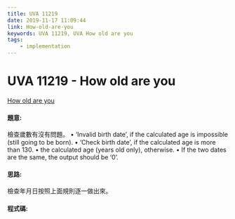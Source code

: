 ```yaml
---
title: UVA 11219
date: 2019-11-17 11:09:44
link: How-old-are-you
keywords: UVA 11219, UVA How old are you
tags:
    - implementation
---
```

# UVA 11219 - How old are you
[How old are you](https://onlinejudge.org/external/112/11219.pdf)


#### 題意:
檢查歲數有沒有問題。
• ‘Invalid birth date’, if the calculated age is impossible (still going to be born).
• ‘Check birth date’, if the calculated age is more than 130.
• the calculated age (years old only), otherwise.
• If the two dates are the same, the output should be ‘0’.
<!-- more -->
#### 思路:
檢查年月日按照上面規則逐一做出來。

#### 程式碼:
<script src="https://gist.github.com/Daviswww/32722835e89a939908d24db15261995a.js"></script>
